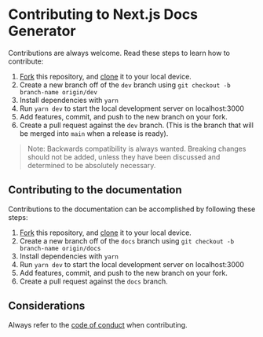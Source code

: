 # Contributing to Next.js Docs Generator

Contributions are always welcome. Read these steps to learn how to contribute:

1. [Fork](https://help.github.com/articles/fork-a-repo/) this repository, and [clone](https://help.github.com/articles/cloning-a-repository/) it to your local device.
2. Create a new branch off of the `dev` branch using `git checkout -b branch-name origin/dev`
3. Install dependencies with `yarn`
4. Run `yarn dev` to start the local development server on localhost:3000
5. Add features, commit, and push to the new branch on your fork.
6. Create a pull request against the `dev` branch. (This is the branch that will be merged into `main` when a release is ready).

> Note: Backwards compatibility is always wanted. Breaking changes should not be added, unless they have been discussed and determined to be absolutely necessary.

## Contributing to the documentation

Contributions to the documentation can be accomplished by following these steps:

1. [Fork](https://help.github.com/articles/fork-a-repo/) this repository, and [clone](https://help.github.com/articles/cloning-a-repository/) it to your local device.
2. Create a new branch off of the `docs` branch using `git checkout -b branch-name origin/docs`
3. Install dependencies with `yarn`
4. Run `yarn dev` to start the local development server on localhost:3000
5. Add features, commit, and push to the new branch on your fork.
6. Create a pull request against the `docs` branch.

## Considerations

Always refer to the [code of conduct](https://github.com/Jake-Short/nextjs-docs-generator/blob/main/CODE_OF_CONDUCT.md) when contributing.
